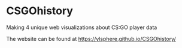 # CSGOhistory
Making 4 unique web visualizations about CS:GO player data

The website can be found at https://ylsphere.github.io/CSGOhistory/
